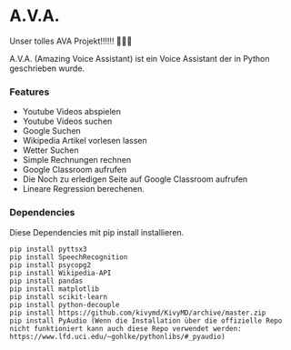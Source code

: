 # A.V.A.
Unser tolles AVA Projekt!!!!!! 🤯🤖💀

A.V.A. (Amazing Voice Assistant) ist ein Voice Assistant der in Python geschrieben wurde. 

### Features
- Youtube Videos abspielen
- Youtube Videos suchen
- Google Suchen
- Wikipedia Artikel vorlesen lassen
- Wetter Suchen
- Simple Rechnungen rechnen
- Google Classroom aufrufen
- Die Noch zu erledigen Seite auf Google Classroom aufrufen
- Lineare Regression berechenen.

### Dependencies
Diese Dependencies mit pip install installieren.
```
pip install pyttsx3
pip install SpeechRecognition
pip install psycopg2
pip install Wikipedia-API
pip install pandas
pip install matplotlib
pip install scikit-learn
pip install python-decouple
pip install https://github.com/kivymd/KivyMD/archive/master.zip
pip install PyAudio (Wenn die Installation über die offizielle Repo nicht funktioniert kann auch diese Repo verwendet werden: https://www.lfd.uci.edu/~gohlke/pythonlibs/#_pyaudio)
```
